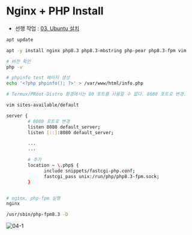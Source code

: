 # Nginx + PHP Install

- 선행 작업 : [03. Ubuntu 설치](https://github.com/revenge1005/android-homelab-with-termux/tree/main/03.%20ubuntu-install)

```bash
apt update

apt -y install nginx php8.3 php8.3-mbstring php-pear php8.3-fpm vim
```

```bash
# 버전 확인
php -v

# phpinfo test 페이지 생성
echo '<?php phpinfo(); ?>' > /var/www/html/info.php
```

```bash
# Termux/PRoot-Distro 환경에서는 80 포트를 사용할 수 없다. 8080 포트로 변경.

vim sites-available/default

server {
        # 8080 포트로 변경
        listen 8080 default_server;
        listen [::]:8080 default_server;

        ...
        ...

        # 추가
        location ~ \.php$ {
              include snippets/fastcgi-php.conf;
              fastcgi_pass unix:/run/php/php8.3-fpm.sock;
        }


# nginx, php-fpm 실행
nginx

/usr/sbin/php-fpm8.3 -D
```

![04-1](https://github.com/revenge1005/android-homelab-with-termux/blob/main/03.%20ubuntu-install/04-1.png)